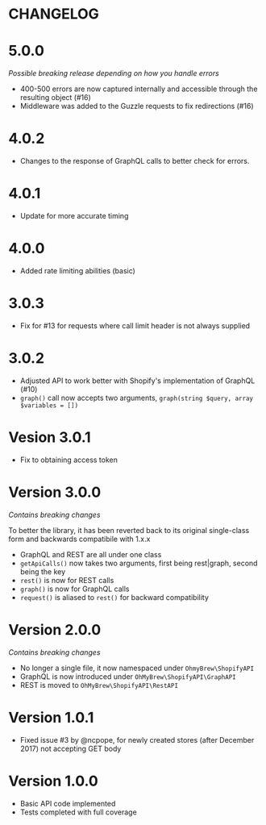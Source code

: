# CHANGELOG

# 5.0.0

*Possible breaking release depending on how you handle errors*

+ 400-500 errors are now captured internally and accessible through the resulting object (#16)
+ Middleware was added to the Guzzle requests to fix redirections (#16)

# 4.0.2

+ Changes to the response of GraphQL calls to better check for errors.

# 4.0.1

+ Update for more accurate timing

# 4.0.0

+ Added rate limiting abilities (basic)

# 3.0.3

+ Fix for #13 for requests where call limit header is not always supplied

# 3.0.2

+ Adjusted API to work better with Shopify's implementation of GraphQL (#10)
+ `graph()` call now accepts two arguments, `graph(string $query, array $variables = [])`

# Vesion 3.0.1

+ Fix to obtaining access token

# Version 3.0.0

*Contains breaking changes*

To better the library, it has been reverted back to its original single-class form and backwards compatibile with 1.x.x

+ GraphQL and REST are all under one class
+ `getApiCalls()` now takes two arguments, first being rest|graph, second being the key
+ `rest()` is now for REST calls
+ `graph()` is now for GraphQL calls
+ `request()` is aliased to `rest()` for backward compatibility

# Version 2.0.0

*Contains breaking changes*

+ No longer a single file, it now namespaced under `OhmyBrew\ShopifyAPI`
+ GraphQL is now introduced under `OhMyBrew\ShopifyAPI\GraphAPI`
+ REST is moved to `OhMyBrew\ShopifyAPI\RestAPI`

# Version 1.0.1

+ Fixed issue #3 by @ncpope, for newly created stores (after December 2017) not accepting GET body

# Version 1.0.0

+ Basic API code implemented
+ Tests completed with full coverage